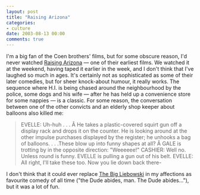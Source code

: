 ```yaml
---
layout: post
title: "Raising Arizona"
categories:
- culture
date: 2003-08-13 00:00
comments: true
---
```


<p>I'm a big fan of the Coen brothers' films, but for some obscure reason, I'd never watched <a href="http://us.imdb.com/Title?0093822">Raising Arizona</a> &mdash; one of their earliest films. We watched it at the weekend, having taped it earlier in the week, and I don't think that I've laughed so much in ages. It's certainly not as sophisticated as some of their later comedies, but for sheer knock-about humour, it really works. The sequence where H.I. is being chased around the neighbourhood by the police, some dogs and his wife &mdash; after he has held up a convenience store for some nappies &mdash; is a classic. For some reason, the conversation between one of the other convicts and an elderly shop keeper about balloons also killed me:</p>

<blockquote cite="http://www.godamongdirectors.com/scripts/raising.shtml">
<p>
EVELLE: Uh-huh . . .
Â He takes a plastic-covered squirt gun off a display rack and drops it on the counter.  He is looking around at the other impulse purchases displayed by the register; he unhooks a bag of balloons.
. . .These blow up into funny shapes at all?
Â GALE is trotting by in the opposite direction: "Weeeeee!"
CASHIER:   Well no. Unless round is funny.
EVELLE is pulling a gun out of his belt.
EVELLE:   All right, I'll take these too. Now you lie down back there-
</p>
</blockquote>

<p>I don't think that it could ever replace <a href="http://www.thedudeshouse.com/">The Big Liebowski</a> in my affections as favourite comedy of all time ("the Dude abides, man. The Dude abides..."), but it was a lot of fun.</p>


